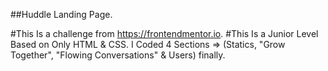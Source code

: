 ##Huddle Landing Page.

#This Is a challenge from https://frontendmentor.io.
#This Is a Junior Level Based on Only HTML & CSS.
I Coded 4 Sections => (Statics, "Grow Together", "Flowing Conversations" & Users) finally.
